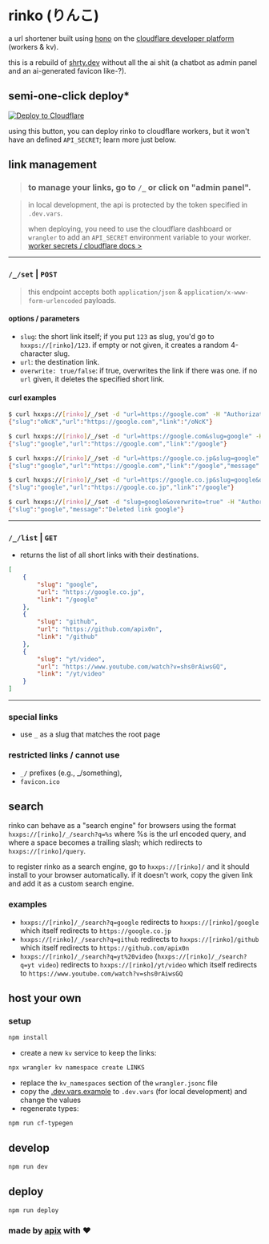 # rinko (りんこ)

a url shortener built using [hono](https://hono.dev/) on the [cloudflare developer platform](https://developers.cloudflare.com) (workers & kv).

this is a rebuild of [shrty.dev](https://github.com/craigsdennis/shorty-dot-dev) without all the ai shit (a chatbot as admin panel and an ai-generated favicon like-?).

## semi-one-click deploy*

[![Deploy to Cloudflare](https://deploy.workers.cloudflare.com/button)](https://deploy.workers.cloudflare.com/?url=https%3A%2F%2Fgithub.com%2Fapix0n%2Frinko)

using this button, you can deploy rinko to cloudflare workers, but it won't have an defined `API_SECRET`; learn more just below.

## link management

> ### to manage your links, go to `/_` or click on "admin panel".

> in local development, the api is protected by the token specified in `.dev.vars`.
>
> when deploying, you need to use the cloudflare dashboard or `wrangler` to add an `API_SECRET` environment variable to your worker. [worker secrets / cloudflare docs >](https://developers.cloudflare.com/workers/configuration/secrets/#secrets-on-deployed-workers)

---

### `/_/set` | `POST`

> this endpoint accepts both `application/json` & `application/x-www-form-urlencoded` payloads.

#### options / parameters

* `slug`: the short link itself; if you put `123` as slug, you'd go to `hxxps://[rinko]/123`. if empty or not given, it creates a random 4-character slug.
* `url`: the destination link.
* `overwrite: true/false`: if true, overwrites the link if there was one. if no `url` given, it deletes the specified short link.

#### curl examples

```bash
$ curl hxxps://[rinko]/_/set -d "url=https://google.com" -H "Authorization: Bearer {api token}"
{"slug":"oNcK","url":"https://google.com","link":"/oNcK"}
```

```bash
$ curl hxxps://[rinko]/_/set -d "url=https://google.com&slug=google" -H "Authorization: Bearer {api token}"
{"slug":"google","url":"https://google.com","link":"/google"}

$ curl hxxps://[rinko]/_/set -d "url=https://google.co.jp&slug=google" -H "Authorization: Bearer {api token}" 
{"slug":"google","url":"https://google.com","link":"/google","message":"Did not update google because it already was pointing to https://google.com and overwrite was set to false."}

$ curl hxxps://[rinko]/_/set -d "url=https://google.co.jp&slug=google&overwrite=true" -H "Authorization: Bearer {api token}"
{"slug":"google","url":"https://google.co.jp","link":"/google"}
```

```bash
$ curl hxxps://[rinko]/_/set -d "slug=google&overwrite=true" -H "Authorization: Bearer {api token}"
{"slug":"google","message":"Deleted link google"}
```

---

### `/_/list` | `GET`

* returns the list of all short links with their destinations.

```json
[
	{
		"slug": "google",
		"url": "https://google.co.jp",
		"link": "/google"
	},
	{
		"slug": "github",
		"url": "https://github.com/apix0n",
		"link": "/github"
	},
	{
		"slug": "yt/video",
		"url": "https://www.youtube.com/watch?v=shs0rAiwsGQ",
		"link": "/yt/video"
	}
]
```

---

### special links

* use `_` as a slug that matches the root page

### restricted links / cannot use

* `_/` prefixes (e.g., _/something),
* `favicon.ico`

## search

rinko can behave as a "search engine" for browsers using the format `hxxps://[rinko]/_/search?q=%s` where %s is the url encoded query, and where a space becomes a trailing slash; which redirects to `hxxps://[rinko]/query`.

to register rinko as a search engine, go to `hxxps://[rinko]/` and it should install to your browser automatically.
if it doesn't work, copy the given link and add it as a custom search engine.

### examples

* `hxxps://[rinko]/_/search?q=google` redirects to `hxxps://[rinko]/google` which itself redirects to `https://google.co.jp`
* `hxxps://[rinko]/_/search?q=github` redirects to `hxxps://[rinko]/github` which itself redirects to `https://github.com/apix0n`
* `hxxps://[rinko]/_/search?q=yt%20video` (`hxxps://[rinko]/_/search?q=yt video`) redirects to `hxxps://[rinko]/yt/video` which itself redirects to `https://www.youtube.com/watch?v=shs0rAiwsGQ`

## host your own

### setup

```bash
npm install
```

* create a new `kv` service to keep the links:

```bash
npx wrangler kv namespace create LINKS
```

* replace the `kv_namespaces` section of the `wrangler.jsonc` file
* copy the [.dev.vars.example](./.dev.vars.example) to `.dev.vars` (for local development) and change the values
* regenerate types:

```bash
npm run cf-typegen
```

## develop

```bash
npm run dev
```

## deploy

```bash
npm run deploy
```

### made by [apix](https://github.com/apix0n) with ❤️